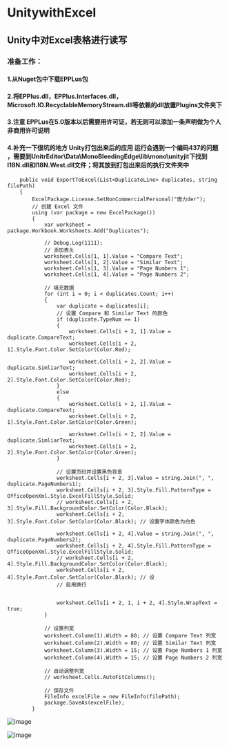 # UnitywithExcel

## Unity中对Excel表格进行读写
### 准备工作：
#### 1.从Nuget包中下载EPPLus包
#### 2.将EPPlus.dll，EPPlus.Interfaces.dll，Microsoft.IO.RecyclableMemoryStream.dll等依赖的dll放置Plugins文件夹下
#### 3.注意 EPPLus在5.0版本以后需要用许可证，若无则可以添加一条声明做为个人非商用许可说明
#### 4.补充一下很坑的地方 Unity打包出来后的应用 运行会遇到一个编码437的问题 ，需要到UnitrEditor\Data\MonoBleedingEdge\lib\mono\unityjit下找到I18N.dll和I18N.West.dll文件；将其放到打包出来后的执行文件夹中 
        public void ExportToExcel(List<DuplicateLine> duplicates, string filePath)
        {
            ExcelPackage.License.SetNonCommercialPersonal("唐力der");
            // 创建 Excel 文件
            using (var package = new ExcelPackage())
            {
                var worksheet = package.Workbook.Worksheets.Add("Duplicates");
                
                // Debug.Log(1111);
                // 添加表头
                worksheet.Cells[1, 1].Value = "Compare Text";
                worksheet.Cells[1, 2].Value = "Similar Text";
                worksheet.Cells[1, 3].Value = "Page Numbers 1";
                worksheet.Cells[1, 4].Value = "Page Numbers 2";

                // 填充数据
                for (int i = 0; i < duplicates.Count; i++)
                {
                    var duplicate = duplicates[i];
                    // 设置 Compare 和 Similar Text 的颜色
                    if (duplicate.TypeNum == 1)
                    {
                        worksheet.Cells[i + 2, 1].Value = duplicate.CompareText;
                        worksheet.Cells[i + 2, 1].Style.Font.Color.SetColor(Color.Red);
                
                        worksheet.Cells[i + 2, 2].Value = duplicate.SimliarText;
                        worksheet.Cells[i + 2, 2].Style.Font.Color.SetColor(Color.Red);
                    }
                    else
                    {
                        worksheet.Cells[i + 2, 1].Value = duplicate.CompareText;
                        worksheet.Cells[i + 2, 1].Style.Font.Color.SetColor(Color.Green);
                
                        worksheet.Cells[i + 2, 2].Value = duplicate.SimliarText;
                        worksheet.Cells[i + 2, 2].Style.Font.Color.SetColor(Color.Green);
                    }

                    // 设置页码并设置黑色背景
                    worksheet.Cells[i + 2, 3].Value = string.Join(", ", duplicate.PageNumbers1);
                    worksheet.Cells[i + 2, 3].Style.Fill.PatternType = OfficeOpenXml.Style.ExcelFillStyle.Solid;
                    // worksheet.Cells[i + 2, 3].Style.Fill.BackgroundColor.SetColor(Color.Black);
                    worksheet.Cells[i + 2, 3].Style.Font.Color.SetColor(Color.Black); // 设置字体颜色为白色

                    worksheet.Cells[i + 2, 4].Value = string.Join(", ", duplicate.PageNumbers2);
                    worksheet.Cells[i + 2, 4].Style.Fill.PatternType = OfficeOpenXml.Style.ExcelFillStyle.Solid;
                    // worksheet.Cells[i + 2, 4].Style.Fill.BackgroundColor.SetColor(Color.Black);
                    worksheet.Cells[i + 2, 4].Style.Font.Color.SetColor(Color.Black); // 设
                    // 启用换行
                    
                
                    worksheet.Cells[i + 2, 1, i + 2, 4].Style.WrapText = true;
                }
                
                // 设置列宽
                worksheet.Column(1).Width = 80; // 设置 Compare Text 列宽
                worksheet.Column(2).Width = 80; // 设置 Similar Text 列宽
                worksheet.Column(3).Width = 15; // 设置 Page Numbers 1 列宽
                worksheet.Column(4).Width = 15; // 设置 Page Numbers 2 列宽

                // 自动调整列宽
                // worksheet.Cells.AutoFitColumns();
                
                // 保存文件
                FileInfo excelFile = new FileInfo(filePath);
                package.SaveAs(excelFile);
            }


![image](https://github.com/user-attachments/assets/8df50b64-182d-4a4d-acdb-31e37c022a40)

![image](https://github.com/user-attachments/assets/231038ce-953e-4bd5-b721-34173022e779)
